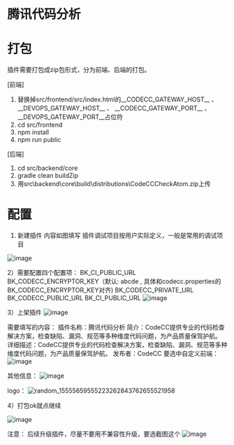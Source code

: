 # 腾讯代码分析

# 打包

插件需要打包成zip包形式，分为前端、后端的打包。

[前端]
1. 替换掉src/frontend/src/index.html的__CODECC_GATEWAY_HOST__ 、 \_\_DEVOPS_GATEWAY_HOST__ 、 \_\_CODECC_GATEWAY_PORT__ 、 __DEVOPS_GATEWAY_PORT__占位符
2. cd src/frontend
3. npm install
4. npm run public

[后端]
1. cd src/backend/core
2. gradle clean buildZip
3. 用src\backend\core\build\distributions\CodeCCCheckAtom.zip上传

# 配置

1) 新建插件
内容如图填写
插件调试项目按用户实际定义，一般是常用的调试项目


![image](https://user-images.githubusercontent.com/7228354/127156468-a8b85bd2-5ae3-421d-ae3b-44594b1fe03f.png)

2）需要配置四个配置项：
BK_CI_PUBLIC_URL
BK_CODECC_ENCRYPTOR_KEY（默认: abcde , 具体和codecc.properties的BK_CODECC_ENCRYPTOR_KEY对齐)
BK_CODECC_PRIVATE_URL
BK_CODECC_PUBLIC_URL
BK_CI_PUBLIC_URL
![image](https://user-images.githubusercontent.com/7228354/127156554-772f2c15-ffa8-4a9c-ab72-2fd5c1c0e93a.png)

3）上架插件
![image](https://user-images.githubusercontent.com/7228354/127156673-92a10d5a-4031-406e-b833-99d9d250e4e9.png)


需要填写的内容：
插件名称：腾讯代码分析
简介：CodeCC提供专业的代码检查解决方案，检查缺陷、漏洞、规范等多种维度代码问题，为产品质量保驾护航。
详细描述：CodeCC提供专业的代码检查解决方案，检查缺陷、漏洞、规范等多种维度代码问题，为产品质量保驾护航。
发布者：CodeCC
要选中自定义前端：
![image](https://user-images.githubusercontent.com/7228354/127156736-9a7b18e7-d6fc-4f6c-b7b6-29857caecbb9.png)

其他信息：
![image](https://user-images.githubusercontent.com/7228354/127156774-bb96fcbc-ce0e-47ad-bd5d-a14db51f979f.png)

logo：
![random_15555659555223262843762655521958](https://user-images.githubusercontent.com/7228354/127156842-306ce3bb-3609-4c23-8f9e-a8571e120400.png)


4）打包ok就点继续

![image](https://user-images.githubusercontent.com/7228354/127156912-69884151-8a08-4b38-b24d-3e69e2d84030.png)

注意：
后续升级插件，尽量不要用不兼容性升级，要选截图这个
![image](https://user-images.githubusercontent.com/7228354/127156956-ff0dd721-19b9-49c7-9ce1-3eb86c98f3f2.png)



